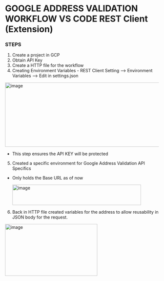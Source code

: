 # GOOGLE ADDRESS VALIDATION WORKFLOW VS CODE REST Client (Extension) 

### STEPS 
1. Create a project in GCP
2. Obtain API Key
3. Create a HTTP file for the workflow
4. Creating Environment Variables - REST Client Setting --> Environment Variables --> Edit in settings.json

<img width="570" height="211" alt="image" src="https://github.com/user-attachments/assets/81090ebf-5007-4711-88cc-86badb4f5ef7" />

* This step ensures the API KEY will be protected
5. Created a specific environment for Google Address Validation API Specifics 
* Only holds the Base URL as of now
  
  <img width="421" height="67" alt="image" src="https://github.com/user-attachments/assets/d7284aa4-e7ff-48d6-915b-cccde88a7558" />
  
6. Back in HTTP file created variables for the address to allow reusability in JSON body for the request.

  <img width="302" height="170" alt="image" src="https://github.com/user-attachments/assets/fdc7ac09-7434-492b-9f28-7d5e064b3cd8" />


   

